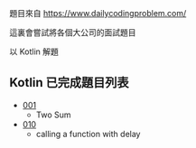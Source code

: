 
題目來自 https://www.dailycodingproblem.com/

這裏會嘗試將各個大公司的面試題目

以 Kotlin 解題

## Kotlin 已完成題目列表

* [001](daily-coding-problem/001/) 
  * Two Sum
* [010](daily-coding-problem/010/) 
  * calling a function with delay
